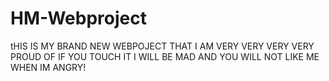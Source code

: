 # HM-Webproject
tHIS IS MY BRAND NEW WEBPOJECT THAT I AM VERY VERY VERY VERY PROUD OF IF YOU TOUCH IT I WILL BE MAD AND YOU WILL NOT LIKE ME WHEN IM ANGRY!
